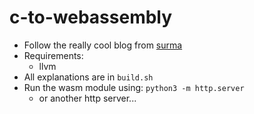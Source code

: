 # c-to-webassembly

- Follow the really cool blog from [surma](https://surma.dev/things/c-to-webassembly/)
- Requirements:
  - llvm
- All explanations are in `build.sh`
- Run the wasm module using: `python3 -m http.server`
  - or another http server...

